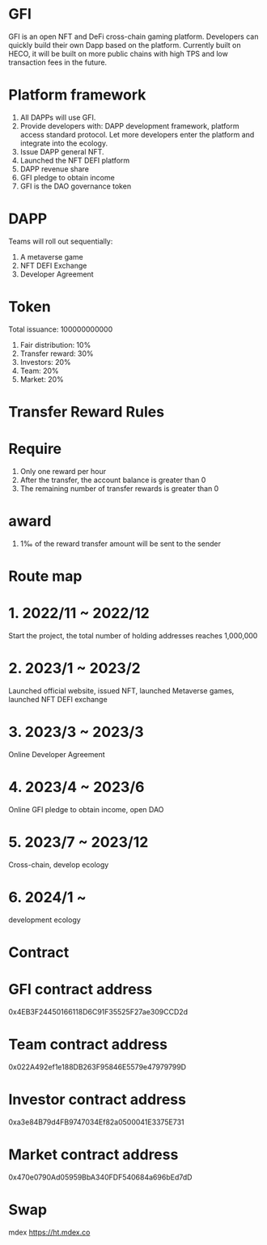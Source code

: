 # GFI
GFI is an open NFT and DeFi cross-chain gaming platform. Developers can quickly build their own Dapp based on the platform. Currently built on HECO, it will be built on more public chains with high TPS and low transaction fees in the future.

# Platform framework
1. All DAPPs will use GFI.
2. Provide developers with: DAPP development framework, platform access standard protocol. Let more developers enter the platform and integrate into the ecology.
3. Issue DAPP general NFT.
4. Launched the NFT DEFI platform
5. DAPP revenue share
6. GFI pledge to obtain income
7. GFI is the DAO governance token

# DAPP
Teams will roll out sequentially:
1. A metaverse game
2. NFT DEFI Exchange
3. Developer Agreement

# Token
Total issuance: 100000000000
1. Fair distribution: 10%
2. Transfer reward: 30%
3. Investors: 20%
4. Team: 20%
5. Market: 20%

# Transfer Reward Rules
# Require
1. Only one reward per hour
2. After the transfer, the account balance is greater than 0
3. The remaining number of transfer rewards is greater than 0
# award
1. 1‰ of the reward transfer amount will be sent to the sender

# Route map
# 1. 2022/11 ~ 2022/12
   Start the project, the total number of holding addresses reaches 1,000,000
# 2. 2023/1 ~ 2023/2
   Launched official website, issued NFT, launched Metaverse games, launched NFT DEFI exchange
# 3. 2023/3 ~ 2023/3
   Online Developer Agreement
# 4. 2023/4 ~ 2023/6
   Online GFI pledge to obtain income, open DAO
# 5. 2023/7 ~ 2023/12
   Cross-chain, develop ecology
# 6. 2024/1 ~
   development ecology


# Contract
# GFI contract address
0x4EB3F24450166118D6C91F35525F27ae309CCD2d

# Team contract address
0x022A492ef1e188DB263F95846E5579e47979799D

# Investor contract address
0xa3e84B79d4FB9747034Ef82a0500041E3375E731

# Market contract address
0x470e0790Ad05959BbA340FDF540684a696bEd7dD

# Swap
mdex https://ht.mdex.co
